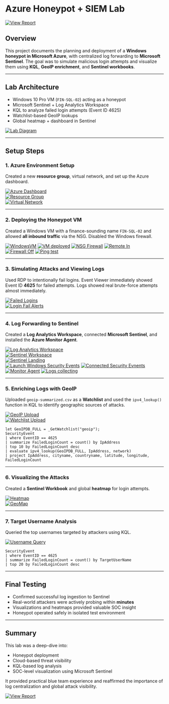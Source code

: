 # Azure Honeypot + SIEM Lab

[![View Report](https://img.shields.io/badge/PDF_Report-View-blue?logo=adobeacrobatreader&style=for-the-badge)](./Azure_Honeypot_SIEM_Lab_Report.pdf)

## Overview

This project documents the planning and deployment of a **Windows honeypot in Microsoft Azure**, with centralized log forwarding to **Microsoft Sentinel**. The goal was to simulate malicious login attempts and visualize them using **KQL**, **GeoIP enrichment**, and **Sentinel workbooks**.

---

## Lab Architecture

- Windows 10 Pro VM (`FIN-SQL-02`) acting as a honeypot
- Microsoft Sentinel + Log Analytics Workspace
- KQL to analyze failed login attempts (Event ID 4625)
- Watchlist-based GeoIP lookups
- Global heatmap + dashboard in Sentinel

[![Lab Diagram](./images/1_Azure_Honeypot_Lab_Diagram.jpg)](./images/1_Azure_Honeypot_Lab_Diagram.jpg)

---

## Setup Steps

### 1. Azure Environment Setup

Created a new **resource group**, virtual network, and set up the Azure dashboard.

[![Azure Dashboard](./images/2_Fresh_dashboard.png)](./images/2_Fresh_dashboard.png)  
[![Resource Group](./images/3_Created_resource_group.png)](./images/3_Created_resource_group.png)  
[![Virtual Network](./images/4_Vnet_deployed.png)](./images/4_Vnet_deployed.png)

---

### 2. Deploying the Honeypot VM

Created a Windows VM with a finance-sounding name `FIN-SQL-02` and allowed **all inbound traffic** via the NSG. Disabled the Windows firewall.

[![WindowsVM](./images/5_WindowsVM_created.png)](./images/5_WindowsVM_created.png) 
[![VM deployed](./images/6_VM_deployed.png)](./images/6_VM_deployed.png)
[![NSG Firewall](./images/6_NSG_firewall.png)](./images/6_NSG_firewall.png) 
[![Remote In](./images/8_Remote_in_desktop.png)](./images/8_Remote_in_desktop.png)  
[![Firewall Off](./images/9_WindowsVM_firewall_off.png)](./images/9_WindowsVM_firewall_off.png)
[![Ping test](./images/10_Pingtest_to_VM.png)](./images/10_Pingtest_to_VM.png)

---

### 3. Simulating Attacks and Viewing Logs

Used RDP to intentionally fail logins. Event Viewer immediately showed Event ID **4625** for failed attempts. Logs showed real brute-force attempts almost immediately.

[![Failed Logins](./images/11_VM_login_test_fail.png)](./images/11_VM_login_test_fail.png)  
[![Login Fail Alerts](./images/12_VM_longin_test_fail_results.png)](./images/12_VM_longin_test_fail_results.png)

---

### 4. Log Forwarding to Sentinel

Created a **Log Analytics Workspace**, connected **Microsoft Sentinel**, and installed the **Azure Monitor Agent**.

[![Log Analytics Workspace](./images/13_Workspace_created.png)](./images/13_Workspace_created.png)  
[![Sentinel Workspace](./images/14_MAS_Sentinel_WS.png)](./images/14_MAS_Sentinel_WS.png)  
[![Sentinel Landing](./images/16_SentinelLandingpage.png)](./images/16_SentinelLandingpage.png)  
[![Launch Windows Security Events](./images/17_Windows_security_events.png)](./images/17_Windows_security_events.png)
[![Connected Security Evnents](./images/18_Connected_security_events_to_monitor_agent.png)](./images/18_Connected_security_events_to_monitor_agent.png)
[![Monitor Agent](./images/19_Monitor_agent_deployed.png)](./images/19_Monitor_agent_deployed.png)
[![Logs collecting](./images/20_Logs_collecting.png)](./images/20_Logs_collecting.png)

---

### 5. Enriching Logs with GeoIP

Uploaded `geoip-summarized.csv` as a **Watchlist** and used the `ipv4_lookup()` function in KQL to identify geographic sources of attacks.

[![GeoIP Upload](./images/25_GeoIP_data_upload_success.png)](./images/25_GeoIP_data_upload_success.png)  
[![Watchlist Upload](./images/24_Sentinel_watchlist_geoipdata.png)](./images/24_Sentinel_watchlist_geoipdata.png)

```kql
let GeoIPDB_FULL = _GetWatchlist("geoip");
SecurityEvent
| where EventID == 4625
| summarize FailedLoginCount = count() by IpAddress
| top 10 by FailedLoginCount desc
| evaluate ipv4_lookup(GeoIPDB_FULL, IpAddress, network)
| project IpAddress, cityname, countryname, latitude, longitude, FailedLoginCount
```

---

### 6. Visualizing the Attacks

Created a **Sentinel Workbook** and global **heatmap** for login attempts.

[![Heatmap](./images/27_Heatmap_after_24hrs.png)](./images/27_Heatmap_after_24hrs.png)  
[![GeoMap](./images/29_GeoMap_top_country_attacks.png)](./images/29_GeoMap_top_country_attacks.png)

---

### 7. Target Username Analysis

Queried the top usernames targeted by attackers using KQL.

[![Username Query](./images/30_GeoMap_top_username_attempts.png)](./images/30_GeoMap_top_username_attempts.png)

```kql
SecurityEvent
| where EventID == 4625
| summarize FailedLoginCount = count() by TargetUserName
| top 20 by FailedLoginCount desc
```

---

## Final Testing

- Confirmed successful log ingestion to Sentinel  
- Real-world attackers were actively probing within **minutes**  
- Visualizations and heatmaps provided valuable SOC insight  
- Honeypot operated safely in isolated test environment  

---

## Summary

This lab was a deep-dive into:
- Honeypot deployment
- Cloud-based threat visibility
- KQL-based log analysis
- SOC-level visualization using Microsoft Sentinel

It provided practical blue team experience and reaffirmed the importance of log centralization and global attack visibility.

[![View Report](https://img.shields.io/badge/PDF_Report-View-blue?logo=adobeacrobatreader&style=for-the-badge)](./Azure_Honeypot_SIEM_Lab_Report.pdf)
